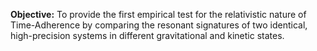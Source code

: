 **Objective:** To provide the first empirical test for the relativistic nature of Time-Adherence by comparing the resonant signatures of two identical, high-precision systems in different gravitational and kinetic states.